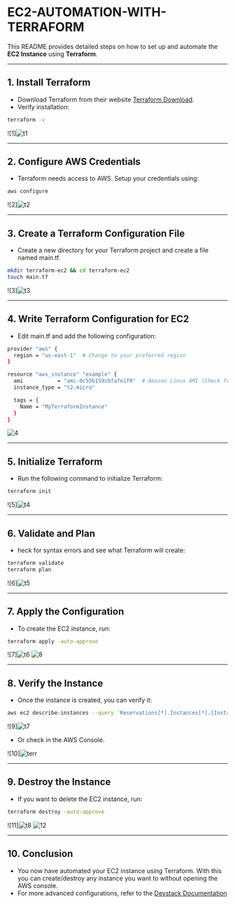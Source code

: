 # **EC2-AUTOMATION-WITH-TERRAFORM**

This README provides detailed steps on how to set up and automate the **EC2 Instance** using **Terraform**.

---

## **1. Install Terraform**

- Download Terraform from their website [Terraform Download](https://www.terraform.io/).
- Verify installation:
```bash
terraform -v
```

![1]![t1](https://github.com/user-attachments/assets/4d346c04-9298-481f-91c8-7a237f8befe3)

---

## **2. Configure AWS Credentials**

- Terraform needs access to AWS. Setup your credentials using:
```bash
aws configure
```

![2]![t2](https://github.com/user-attachments/assets/cbafe3f4-2902-43e5-aa7a-d4a0761ce144)


---

## **3. Create a Terraform Configuration File**

- Create a new directory for your Terraform project and create a file named main.tf.
```bash
mkdir terraform-ec2 && cd terraform-ec2
touch main.tf
```

![3]![t3](https://github.com/user-attachments/assets/124d8227-01dc-4c91-886e-33d41c8f32f6)


---

## **4. Write Terraform Configuration for EC2**

- Edit main.tf and add the following configuration:
```bash
provider "aws" {
  region = "us-east-1"  # Change to your preferred region
}

resource "aws_instance" "example" {
  ami           = "ami-0c55b159cbfafe1f0"  # Amazon Linux AMI (Check for your region)
  instance_type = "t2.micro"

  tags = {
    Name = "MyTerraformInstance"
  }
}
```

![4](https://github.com/user-attachments/assets/67d56f09-7625-49a4-acb4-25e790e0f78e)

---

## **5. Initialize Terraform**

- Run the following command to initialize Terraform:
```bash
terraform init
```

![5]![t4](https://github.com/user-attachments/assets/d5c34a52-96a3-43e0-a9af-2db3fe1ceba5)


---

## **6. Validate and Plan**

- heck for syntax errors and see what Terraform will create:
```bash
terraform validate
terraform plan
```

![6]![t5](https://github.com/user-attachments/assets/4a653e6a-c804-4851-97f0-4991d70e9f88)


---

## **7. Apply the Configuration**

- To create the EC2 instance, run:
```bash
terraform apply -auto-approve
```

![7]![t6](https://github.com/user-attachments/assets/235c8236-808b-48fa-b768-212625e444bd)
![8](https://github.com/user-attachments/assets/382bdb26-76ae-424c-8ba4-10d77f817786)

---

## **8. Verify the Instance**

- Once the instance is created, you can verify it:
```bash
aws ec2 describe-instances --query 'Reservations[*].Instances[*].[InstanceId,State.Name,PublicIpAddress]' --output table
```

![9]![t7](https://github.com/user-attachments/assets/95371bd9-ee73-46bf-a24a-836d47916653)


- Or check in the AWS Console.

![10]![terr](https://github.com/user-attachments/assets/70b687bc-0a65-46dd-be5b-426662b2f1a5)


---

## **9. Destroy the Instance**

- If you want to delete the EC2 instance, run:
```bash
terraform destroy -auto-approve
```

![11]![t8](https://github.com/user-attachments/assets/10a6dd45-ebce-4a26-bc02-e2a3327ce4fc)
![12](https://github.com/user-attachments/assets/1e670c1e-c003-47b5-a173-e62ed99381e9)

---

## **10. Conclusion**

- You now have automated your EC2 instance using Terraform. With this you can create/destroy any instance you want to without opening the AWS console.
- For more advanced configurations, refer to the [Devstack Documentation](https://github.com/openstack/devstack)
